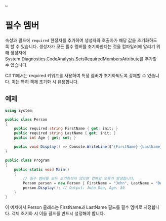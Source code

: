 [..](11.md)

# 필수 멤버

속성과 필드에 `required` 한정자를 추가하여 생성자와 호출자가 해당 값을 초기화하도록 할 수 있습니다. 
생성자가 모든 필수 멤버를 초기화한다는 것을 컴파일러에 알리기 위해 생성자에 System.Diagnostics.CodeAnalysis.SetsRequiredMembersAttribute를 추가할 수 있습니다.

C# 11에서는 required 키워드를 사용하여 특정 멤버가 초기화되도록 강제할 수 있습니다. 이는 특히 객체 초기화 시 유용합니다.

## 예제
```cs
using System;

public class Person
{
    public required string FirstName { get; init; }
    public required string LastName { get; init; }
    public int Age { get; set; }

    public void Display() => Console.WriteLine($"{FirstName} {LastName}, Age: {Age}");
}

public class Program
{
    public static void Main()
    {
        // 필수 멤버를 모두 초기화하지 않으면 컴파일 오류가 발생합니다.
        Person person = new Person { FirstName = "John", LastName = "Doe", Age = 30 };
        person.Display(); // Output: John Doe, Age: 30
    }
}
```

이 예제에서 Person 클래스는 FirstName과 LastName 필드를 필수 멤버로 지정합니다. 
객체 초기화 시 이들 필드를 반드시 설정해야 합니다.
